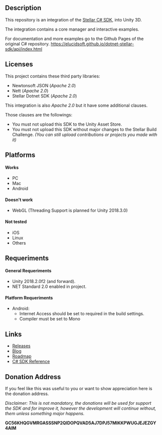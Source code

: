 Description
-
This repository is an integration of the [Stellar C# SDK](https://github.com/elucidsoft/dotnet-stellar-sdk), into Unity 3D.

The integration contains a core manager and interactive examples.

For documentation and more examples go to the Github Pages of the original C# repository.
https://elucidsoft.github.io/dotnet-stellar-sdk/api/index.html

Licenses
-
This project contains these third party libraries:
 - Newtonsoft JSON (*Apache 2.0*)
 - Nett (*Apache 2.0*)
 - Stellar Dotnet SDK (*Apache 2.0*)

This integration is also *Apache 2.0* but it have some additional clauses.

Those clauses are the followings:
- You must not upload this SDK to the Unity Asset Store.
- You must not upload this SDK without major changes to the Stellar Build Challenge.
*(You can still upload contributions or projects you made with it)*

Platforms
-
#### Works
- PC  
- Mac  
- Android

#### Doesn't work
 - WebGL (Threading Support is planned for Unity 2018.3.0)

#### Not tested
- iOS
- Linux
- Others

Requeriments
-
#### General Requeriments
- Unity 2018.2.0f2 (and forward).
- NET Standard 2.0 enabled in project.

#### Platform Requeriments

- Android:  
  - Internet Access should be set to required in the build settings.  
  - Compiler must be set to Mono

Links
-
- [Releases](https://github.com/Kirbyrawr/stellar-unity/releases)
- [Blog](https://stellaru.wordpress.com)
- [Roadmap](https://trello.com/b/z6cGpmi1/ustellar)
- [C# SDK Reference](https://elucidsoft.github.io/dotnet-stellar-sdk/api/index.html)

Donation Address
-
If you feel like this was useful to you or want to show appreciation here is the donation address.

*Disclaimer: This is not mandatory, the donations will be used for support the SDK and for improve it, however the development will continue without, them unless something major happens.*

**GC56KHQGVMRGASSSNP2QIDOPQVAD5AJ7DPJ57MIKKPWUGJEJEZGY4AIM**
